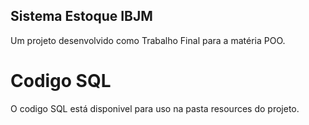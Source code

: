 ## Sistema Estoque IBJM ##
Um projeto desenvolvido como Trabalho Final para a matéria POO.

# Codigo SQL #
O codigo SQL está disponivel para uso na pasta resources do projeto.
